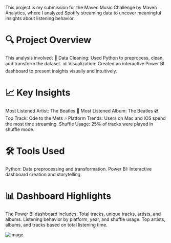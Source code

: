This project is my submission for the Maven Music Challenge by Maven Analytics, where I analyzed Spotify streaming data to uncover meaningful insights about listening behavior.

# 🔍 Project Overview
This analysis involved:
📂 Data Cleaning: Used Python to preprocess, clean, and transform the dataset.
📊 Visualization: Created an interactive Power BI dashboard to present insights visually and intuitively.

# 📈 Key Insights
Most Listened Artist: The Beatles 🎤
Most Listened Album: The Beatles 💿
Top Track: Ode to the Mets 🎶
Platform Trends: Users on Mac and iOS spend the most time streaming.
Shuffle Usage: 25% of tracks were played in shuffle mode.

# 🛠️ Tools Used
Python: Data preprocessing and transformation.
Power BI: Interactive dashboard creation and storytelling.

# 📊 Dashboard Highlights
The Power BI dashboard includes:
Total tracks, unique tracks, artists, and albums.
Listening behavior by platform, year, and shuffle usage.
Top artists, albums, and tracks based on total listening time.

![image](https://github.com/user-attachments/assets/149f07c7-29c9-4011-8796-42e052509c5f)
